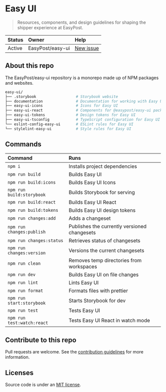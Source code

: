 # Easy UI

> Resources, components, and design guidelines for shaping the shipper experience at EasyPost.

| Status | Owner            | Help                                                        |
| :----- | :--------------- | :---------------------------------------------------------- |
| Active | EasyPost/easy-ui | [New issue](https://github.com/EasyPost/easy-ui/issues/new) |

## About this repo

The EasyPost/easy-ui repository is a monorepo made up of NPM packages and websites.

```sh
easy-ui/
├── .storybook                  # Storybook website
├── documentation               # Documentation for working with Easy UI
├── easy-ui-icons               # Icons for Easy UI
├── easy-ui-react               # Components for @easypost/easy-ui package
├── easy-ui-tokens              # Design tokens for Easy UI
├── easy-ui-tsconfig            # TypeScript configuration for Easy UI
└── eslint-config-easy-ui       # ESLint rules for Easy UI
└── stylelint-easy-ui           # Style rules for Easy UI
```

## Commands

| Command                    | Runs                                         |
| :------------------------- | :------------------------------------------- |
| `npm i`                    | Installs project dependencies                |
| `npm run build`            | Builds Easy UI                               |
| `npm run build:icons`      | Builds Easy UI Icons                         |
| `npm run build:storybook`  | Builds Storybook for serving                 |
| `npm run build:react`      | Builds Easy UI React                         |
| `npm run build:tokens`     | Builds Easy UI design tokens                 |
| `npm run changes:add`      | Adds a changeset                             |
| `npm run changes:publish`  | Publishes the currently versioned changesets |
| `npm run changes:status`   | Retrieves status of changesets               |
| `npm run changes:version`  | Versions the current changesets              |
| `npm run clean`            | Removes temp directories from workspaces     |
| `npm run dev`              | Builds Easy UI on file changes               |
| `npm run lint`             | Lints Easy UI                                |
| `npm run format`           | Formats files with prettier                  |
| `npm run start:storybook`  | Starts Storybook for dev                     |
| `npm run test`             | Tests Easy UI                                |
| `npm run test:watch:react` | Tests Easy UI React in watch mode            |

## Contribute to this repo

Pull requests are welcome. See the [contribution guidelines](https://github.com/EasyPost/easy-ui/blob/main/.github/CONTRIBUTING.md) for more information.

## Licenses

Source code is under an [MIT license](https://github.com/EasyPost/.github/blob/main/LICENSE).
